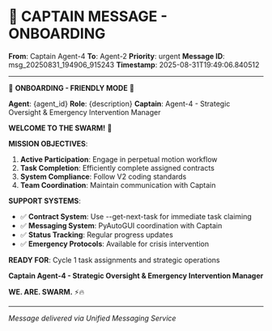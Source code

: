 # 🚨 CAPTAIN MESSAGE - ONBOARDING

**From**: Captain Agent-4
**To**: Agent-2
**Priority**: urgent
**Message ID**: msg_20250831_194906_915243
**Timestamp**: 2025-08-31T19:49:06.840512

---

🎯 **ONBOARDING - FRIENDLY MODE** 🎯

**Agent**: {agent_id}
**Role**: {description}
**Captain**: Agent-4 - Strategic Oversight & Emergency Intervention Manager

**WELCOME TO THE SWARM!** 🚀

**MISSION OBJECTIVES**:
1. **Active Participation**: Engage in perpetual motion workflow
2. **Task Completion**: Efficiently complete assigned contracts
3. **System Compliance**: Follow V2 coding standards
4. **Team Coordination**: Maintain communication with Captain

**SUPPORT SYSTEMS**:
- ✅ **Contract System**: Use --get-next-task for immediate task claiming
- ✅ **Messaging System**: PyAutoGUI coordination with Captain
- ✅ **Status Tracking**: Regular progress updates
- ✅ **Emergency Protocols**: Available for crisis intervention

**READY FOR**: Cycle 1 task assignments and strategic operations

**Captain Agent-4 - Strategic Oversight & Emergency Intervention Manager**

**WE. ARE. SWARM.** ⚡️🔥

---
*Message delivered via Unified Messaging Service*
